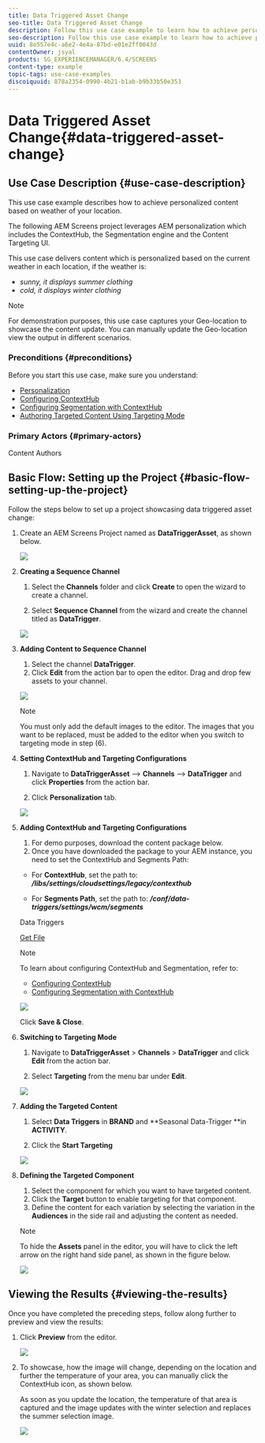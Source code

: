 ```yaml
---
title: Data Triggered Asset Change
seo-title: Data Triggered Asset Change
description: Follow this use case example to learn how to achieve personalized content based on some precondition (for example, weather of your location).
seo-description: Follow this use case example to learn how to achieve personalized content based on some precondition (for example, weather of your location).
uuid: 8e557e4c-a6e2-4e4a-87bd-e01e2ff0043d
contentOwner: jsyal
products: SG_EXPERIENCEMANAGER/6.4/SCREENS
content-type: example
topic-tags: use-case-examples
discoiquuid: 878a2354-0990-4b21-b1ab-b9b33b50e353
---
```


# Data Triggered Asset Change{#data-triggered-asset-change}

## Use Case Description {#use-case-description}

This use case example describes how to achieve personalized content based on weather of your location.

The following AEM Screens project leverages AEM personalization which includes the ContextHub, the Segmentation engine and the Content Targeting UI.

This use case delivers content which is personalized based on the current weather in each location, if the weather is:

* *sunny, it displays summer clothing*
* *cold, it displays winter clothing*

>[!NOTE]
>
>For demonstration purposes, this use case captures your Geo-location to showcase the content update. You can manually update the Geo-location view the output in different scenarios.

### Preconditions {#preconditions}

Before you start this use case, make sure you understand:

* [Personalization](/help/sites-administering/personalization.md)
* [Configuring ContextHub](/help/sites-administering/contexthub-config.md)
* [Configuring Segmentation with ContextHub](/help/sites-administering/segmentation.md)
* [Authoring Targeted Content Using Targeting Mode](/help/sites-authoring/content-targeting-touch.md)

### Primary Actors {#primary-actors}

Content Authors

## Basic Flow: Setting up the Project {#basic-flow-setting-up-the-project}

Follow the steps below to set up a project showcasing data triggered asset change:

1. Create an AEM Screens Project named as **DataTriggerAsset**, as shown below.

   ![](assets/screen_shot_2019-02-28at120427pm.png)

1. **Creating a Sequence Channel**

    1. Select the **Channels** folder and click **Create** to open the wizard to create a channel.
    
    1. Select **Sequence Channel** from the wizard and create the channel titled as **DataTrigger**.

   ![](assets/screen_shot_2019-02-28at120710pm.png)

1. **Adding Content to Sequence Channel**

    1. Select the channel **DataTrigger**.
    1. Click **Edit** from the action bar to open the editor. Drag and drop few assets to your channel.

   ![](assets/screen_shot_2019-02-28at21511pm.png)

   >[!NOTE]
   >
   >You must only add the default images to the editor. The images that you want to be replaced, must be added to the editor when you switch to targeting mode in step (6).

1. **Setting ContextHub and Targeting Configurations**

    1. Navigate to **DataTriggerAsset** --&gt; **Channels** --&gt; **DataTrigger** and click **Properties** from the action bar.   
    
    1. Click **Personalization** tab.

   ![](assets/screen_shot_2019-02-28at10644pm.png)

1. **Adding ContextHub and Targeting Configurations**

    1. For demo purposes, download the content package below.
    1. Once you have downloaded the package to your AEM instance, you need to set the ContextHub and Segments Path:

    * For **ContextHub**, set the path to: ***/libs/settings/cloudsettings/legacy/contexthub***
    
    * For **Segments Path**, set the path to: ***/conf/data-triggers/settings/wcm/segments***

   Data Triggers

   [Get File](assets/data-triggers-1_00.zip)

   >[!NOTE]
   >
   >To learn about configuring ContextHub and Segmentation, refer to:
   >
   >    
   >    
   >    * [Configuring ContextHub](/help/sites-administering/contexthub-config.md)
   >    * [Configuring Segmentation with ContextHub](/help/sites-administering/segmentation.md)
   >    
   >

   ![](assets/screen_shot_2019-02-28at31502pm.png)

   Click **Save & Close**.

1. **Switching to Targeting Mode**

    1. Navigate to **DataTriggerAsset** &gt; **Channels** &gt; **DataTrigger** and click **Edit** from the action bar.  
    
    1. Select **Targeting** from the menu bar under **Edit**.

   ![](assets/screen_shot_2019-02-28at21849pm.png)

1. **Adding the Targeted Content**

    1. Select **Data Triggers** in **BRAND** and **Seasonal Data-Trigger **in **ACTIVITY**.
    
    1. Click the **Start Targeting**

   ![](assets/screen_shot_2019-02-28at31953pm.png)

1. **Defining the Targeted Component**

    1. Select the component for which you want to have targeted content.
    1. Click the **Target** button to enable targeting for that component.
    1. Define the content for each variation by selecting the variation in the **Audiences** in the side rail and adjusting the content as needed.

   >[!NOTE]
   >
   >To hide the **Assets** panel in the editor, you will have to click the left arrow on the right hand side panel, as shown in the figure below.

   ![](assets/target.gif)

## Viewing the Results {#viewing-the-results}

Once you have completed the preceding steps, follow along further to preview and view the results:

1. Click **Preview** from the editor.

   ![](assets/target2.gif)

1. To showcase, how the image will change, depending on the location and further the temperature of your area, you can manually click the ContextHub icon, as shown below.

   As soon as you update the location, the temperature of that area is captured and the image updates with the winter selection and replaces the summer selection image.

   ![](assets/target3.gif)


